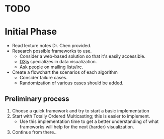 TODO
====

# Initial Phase

 - Read lecture notes Dr. Chen provided.
 - Research possible frameworks to use.
    - Consider a web-based solution so that it's easily accessible.
    - [D3js](http://d3js.org/) specializes in data visualization.
    - Ask people on mailing lists/irc.
 - Create a flowchart the scenarios of each algorithm
    - Consider failure cases.
    - Randomization of various cases should be added.

## Preliminary process

1. Choose a quick framework and try to start a basic implementation
2. Start with Totally Ordered Multicasting; this is easier to implement.
    - Use this implementation time to get a better understanding of what frameworks will help for the next (harder) visualization.
3. Continue from there..
